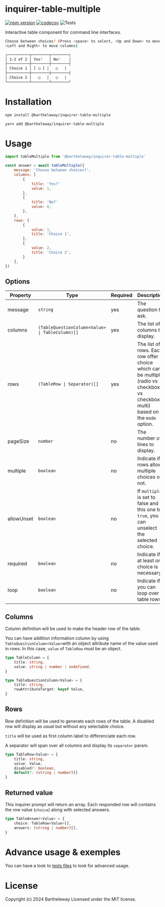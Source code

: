 # inquirer-table-multiple

[![npm version](https://badge.fury.io/js/@bartheleway%2Finquirer-table-multiple.svg)](https://badge.fury.io/js/@bartheleway%2Finquirer-table-multiple)
[![codecov](https://codecov.io/gh/Bartheleway/inquirer-table-multiple/graph/badge.svg?token=Y4RDJ47UZQ)](https://codecov.io/gh/Bartheleway/inquirer-table-multiple)
![Tests](https://github.com/Bartheleway/inquirer-table-multiple/actions/workflows/main.yml/badge.svg)

Interactive table component for command line interfaces.

```sh
Choose between choices? (Press <space> to select, <Up and Down> to move rows,
<Left and Right> to move columns)

┌──────────┬────────┬────────┐
│ 1-2 of 2 │ Yes?   │ No?    |
├──────────┼────────┼────────┤
│ Choice 1 │ [ ◯ ] │   ◯   |
├──────────┼────────┼────────┤
│ Choice 2 │   ◯   │   ◯   |
└──────────┴────────┴────────┘

```

# Installation

```sh
npm install @bartheleway/inquirer-table-multiple

yarn add @bartheleway/inquirer-table-multiple
```

# Usage

```js
import tableMultiple from '@bartheleway/inquirer-table-multiple'

const answer = await tableMultiple({
	message: 'Choose between choices?',
	columns: [
		{
			title: 'Yes?'
			value: 1,
		},
		{
			title: 'No?'
			value: 0,
		},
	],
	rows: [
		{
			value: 1,
			title: 'Choice 1',
		},
		{
			value: 2,
			title: 'Choice 2',
		}
	],
})
```

## Options

| Property | Type | Required | Description | Default |
| - | - | - | - | - |
| message | `string` | yes | The question to ask. |
| columns | `(TableQuestionColumn<Value> \| TableColumn)[]` | yes | The list of columns to display. |
| rows | `(TableRow \| Separator)[]` | yes | The list of rows. Each row offer a choice which can be multiple (radio vs checkbox vs checkbox-multi) based on the `mode` option. |
| pageSize | `number` | no | The number of lines to display. | `7` |
| multiple | `boolean` | no | Indicate if rows allows multiple choices or not. | `false`
| allowUnset | `boolean` | no | If `multiple` is set to false and this one to `true`, you can unselect the selected choice. | `false`
| required | `boolean` | no | Indicate if at least one choice is necessary. | `false`
| loop | `boolean` | no | Indicate if you can loop over table rows.  | `true`

## Columns

Column definition will be used to make the header row of the table.

You can have addition information column by using `TableQuestionColumn<Value>`with an object attribute name of the value used in rows. In this case, `value` of `TableRow` must be an object.

```typescript
type TableColumn = {
	title: string,
	value: string | number | undefined,
}

type TableQuestionColumn<Value> = {
	title: string,
	rowAttributeTarget: keyof Value,
}
```

## Rows

Row definition will be used to generate each rows of the table. A disabled row will display as usual but without any selectable choice.

`title` will be used as first column label to differenciate each row.

A separator will span over all columns and display its `separator` param.

```typescript
type TableRow<Value> = {
	title: string,
	value: Value,
	disabled?: boolean,
	default?: (string | number)[]
}
```

## Returned value

This inquirer prompt will return an array. Each responded row will contains the row value (`choice`) along with selected answers.

```typescript
type TableAnswer<Value> = {
	choice: TableRow<Value>[],
	answers: (string | number)[],
}
```

# Advance usage & exemples

You can have a look to [tests files](https://github.com/Bartheleway/inquirer-table-multiple/tree/master/test) to look for advanced usage.

# License

Copyright (c) 2024 Bartheleway
Licensed under the MIT license.
